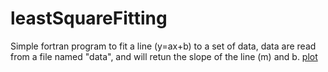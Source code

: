 # leastSquareFitting
Simple fortran program to fit a line (y=ax+b) to a set of data, data are read from a file named "data", and will retun the slope of the line (m)  and b.
[plot](https://github.com/SaeedTaghavi/leastSquareFitting/blob/master/result.png)
